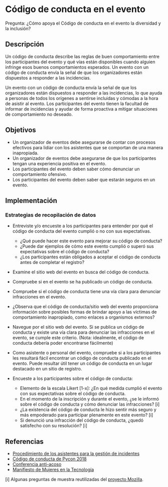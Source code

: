 # Código de conducta en el evento

Pregunta: ¿Cómo apoya el Código de conducta en el evento la diversidad y la inclusión?

## Descripción
Un código de conducta describe las reglas de buen comportamiento entre los participantes del evento y qué vías están disponibles cuando alguien infringe esos buenos comportamientos esperados. Un evento con un código de conducta envía la señal de que los organizadores están dispuestos a responder a las incidencias.

Un evento con un código de conducta envía la señal de que los organizadores están dispuestos a responder a las incidencias, lo que ayuda a personas de todos los orígenes a sentirse incluidas y cómodas a la hora de asistir al evento. Los participantes del evento tienen la facultad de informar de incidencias y ayudar de forma proactiva a mitigar situaciones de comportamiento no deseado.

## Objetivos
- Un organizador de eventos debe asegurarse de contar con procesos efectivos para lidiar con los asistentes que se comportan de una manera inapropiada.
- Un organizador de eventos debe asegurarse de que los participantes tengan una experiencia positiva en el evento.
- Los participantes del evento deben saber cómo denunciar un comportamiento ofensivo.
- Los participantes del evento deben saber que estarán seguros en un evento.

## Implementación

### Estrategias de recopilación de datos

- Entreviste y/o encueste a los participantes para entender por qué el código de conducta del evento cumplió o no con sus expectativas.
  * ¿Qué puede hacer este evento para mejorar su código de conducta?
  * ¿Puede dar ejemplos de cómo este evento cumplió o superó sus expectativas sobre el código de conducta?
  * ¿Los participantes están obligados a aceptar el código de conducta antes de completar el registro?

- Examine el sitio web del evento en busca del código de conducta.

- Compruebe si en el evento se ha publicado un código de conducta.

- Compruebe si el código de conducta tiene una vía clara para denunciar infracciones en el evento.

- ¿Observa que el código de conducta/sitio web del evento proporciona información sobre posibles formas de brindar apoyo a las víctimas de comportamiento inapropiado, como enlaces a organismos externos?

- Navegue por el sitio web del evento. Si se publica un código de conducta y existe una vía clara para denunciar las infracciones en el evento, se cumple este criterio. (Nota: idealmente, el código de conducta debería poder encontrarse fácilmente)

- Como asistente o personal del evento, compruebe si a los participantes les resultará fácil encontrar un código de conducta publicado en el evento. Puede resultar útil tener un código de conducta en un lugar destacado en un sitio de registro.

- Encueste a los participantes sobre el código de conducta:
  * Elemento de la escala Likert [1-x]: ¿En qué medida cumplió el evento con sus expectativas sobre el código de conducta.
  * En el momento de la inscripción y durante el evento, ¿se le informó sobre el código de conducta y cómo denunciar las infracciones? [i]
  * ¿La existencia del código de conducta le hizo sentir más seguro y más empoderado para participar plenamente en este evento? [i]
  * Si denunció una infracción del código de conducta, ¿quedó satisfecho con su resolución? [i]

## Referencias
- [Procedimiento de los asistentes para la gestión de incidentes](https://github.com/python/pycon-code-of-conduct/blob/master/Attendee%20Procedure%20for%20incident%20handling.md)
- [Código de conducta de Pycon 2018](https://pycon.blogspot.com/2018/04/code-of-conduct-updates-for-pycon-2018.html)
- [Conferencia anti-acoso](https://geekfeminism.wikia.org/wiki/Conference_anti-harassment)
- [Manifiesto de Mujeres en la Tecnología](https://manifestedesfemmesentech.com/en/code-of-conduct-template)

[i] Algunas preguntas de muestra reutilizadas del [proyecto Mozilla](https://github.com/mozilla/diversity/blob/master/data-metrics/surveys/en/cpg-follow-up.md).
